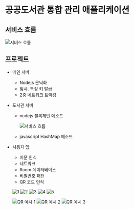 # 공공도서관 통합 관리 애플리케이션
## 서비스 흐름
![서비스 흐름](/image/system_flow.bmp)

## 프로젝트
- 메인 서버
  - Nodejs 은닉화
  - 임시, 특정 키 발급
  - 2중 네트워크 트랙킹
- 도서관 서버
  - nodejs 블록체인 메소드
  
    ![서비스 흐름](/image/library_blockchain.bmp)  
   - javascript HashMap 메소드
- 사용자 앱
   - 지문 인식
   - 네트워크
   - Room 데이터베이스
   - 비밀번호 패턴
   - QR 코드 인식
   
   ![1](/image/1.jpg) 
   ![2](/image/2.jpg) 
   ![3](/image/3.jpg) 
   ![4](/image/4.jpg) 
   ![5](/image/5.jpg)
   
   ![QR 예시 1](/image/frame.png)
   ![QR 예시 2](/image/frame2.png)
   ![QR 예시 3](/image/frame3.png)
   
